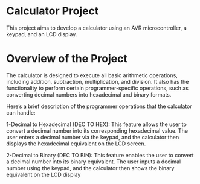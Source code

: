 # Calculator Project
This project aims to develop a calculator using an AVR microcontroller, a keypad, and an LCD display.

# Overview of the Project
The calculator is designed to execute all basic arithmetic operations, including addition, subtraction, multiplication, and division. It also has the functionality to perform certain programmer-specific operations, such as converting decimal numbers into hexadecimal and binary formats.

Here’s a brief description of the programmer operations that the calculator can handle:

1-Decimal to Hexadecimal (DEC TO HEX): This feature allows the user to convert a decimal number into its corresponding hexadecimal value. The user enters a decimal number via the keypad, and the calculator then displays the hexadecimal equivalent on the LCD screen.

2-Decimal to Binary (DEC TO BIN): This feature enables the user to convert a decimal number into its binary equivalent. The user inputs a decimal number using the keypad, and the calculator then shows the binary equivalent on the LCD display
